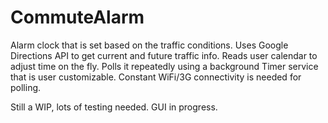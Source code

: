 # CommuteAlarm
Alarm clock that is set based on the traffic conditions. Uses Google Directions API to get current and future traffic info. Reads user calendar to adjust time on the fly. Polls it repeatedly using a background Timer service that is user customizable. Constant WiFi/3G connectivity is needed for polling.

Still a WIP, lots of testing needed. GUI in progress. 
